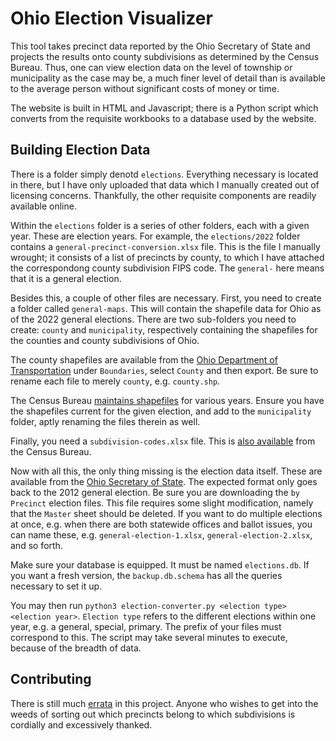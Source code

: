 # Ohio Election Visualizer

This tool takes precinct data reported by the Ohio Secretary of State and projects the results onto county subdivisions as determined by the Census Bureau. Thus, one can view election data on the level of township or municipality as the case may be, a much finer level of detail than is available to the average person without significant costs of money or time.

The website is built in HTML and Javascript; there is a Python script which converts from the requisite workbooks to a database used by the website.

## Building Election Data

There is a folder simply denotd `elections`. Everything necessary is located in there, but I have only uploaded that data which I manually created out of licensing concerns. Thankfully, the other requisite components are readily available online.

Within the `elections` folder is a series of other folders, each with a given year. These are election years. For example, the `elections/2022` folder contains a `general-precinct-conversion.xlsx` file. This is the file I manually wrought; it consists of a list of precincts by county, to which I have attached the correspondong county subdivision FIPS code. The `general-` here means that it is a general election.

Besides this, a couple of other files are necessary. First, you need to create a folder called `general-maps`. This will contain the shapefile data for Ohio as of the 2022 general elections. There are two sub-folders you need to create: `county` and `municipality`, respectively containing the shapefiles for the counties and county subdivisions of Ohio.

The county shapefiles are available from the [Ohio Department of Transportation](https://gis.dot.state.oh.us/tims/Data/Download) under `Boundaries`, select `County` and then export. Be sure to rename each file to merely `county`, e.g. `county.shp`. 

The Census Bureau [maintains shapefiles](https://catalog.data.gov/dataset/tiger-line-shapefile-2018-state-ohio-current-county-subdivision-state-based) for various years. Ensure you have the shapefiles current for the given election, and add to the `municipality` folder, aptly renaming the files therein as well.

Finally, you need a `subdivision-codes.xlsx` file. This is [also available](https://www.census.gov/library/reference/code-lists/ansi.html#cousub) from the Census Bureau.

Now with all this, the only thing missing is the election data itself. These are available from the [Ohio Secretary of State](https://www.ohiosos.gov/elections/election-results-and-data/). The expected format only goes back to the 2012 general election. Be sure you are downloading the `by Precinct` election files. This file requires some slight modification, namely that the `Master` sheet should be deleted. If you want to do multiple elections at once, e.g. when there are both statewide offices and ballot issues, you can name these, e.g. `general-election-1.xlsx`, `general-election-2.xlsx`, and so forth.

Make sure your database is equipped. It must be named `elections.db`. If you want a fresh version, the `backup.db.schema` has all the queries necessary to set it up.

You may then run `python3 election-converter.py <election type> <election year>`. `Election type` refers to the different elections within one year, e.g. a general, special, primary. The prefix of your files must correspond to this. The script may take several minutes to execute, because of the breadth of data.

## Contributing

There is still much [errata](https://writedan.github.io/ohio-election-viewer/errata.md) in this project. Anyone who wishes to get into the weeds of sorting out which precincts belong to which subdivisions is cordially and excessively thanked.